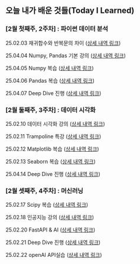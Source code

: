 
## 오늘 내가 배운 것들(Today I Learned)

### [2월 첫째주, 2주차] : 파이썬 데이터 분석

25.02.03 재귀합수와 반복문의 차이 ([상세 내역 링크](https://github.com/100-hours-a-week/yuju-til/blob/main/Feb/2025-02-03.md))

25.04.04 Numpy, Pandas 기본 강의 ([상세 내역 링크](https://github.com/100-hours-a-week/yuju-til/blob/main/Feb/2025-02-04.md))

25.04.05 Numpy 복습 ([상세 내역 링크](https://github.com/100-hours-a-week/yuju-til/blob/main/Feb/2025-02-05.md))

25.04.06 Pandas 복습 ([상세 내역 링크](https://github.com/100-hours-a-week/yuju-til/blob/main/Feb/2025-02-06.md))

25.04.07 Deep Dive 진행 ([상세 내역 링크](https://github.com/100-hours-a-week/yuju-til/blob/main/Feb/2025-02-07.md))

### [2월 둘째주, 3주차] : 데이터 시각화
25.02.10 데이터 시각화 강의 ([상세 내역 링크](https://github.com/100-hours-a-week/yuju-til/blob/main/Feb/2025-02-10.md))

25.02.11 Trampoline 특강 ([상세 내역 링크](https://github.com/100-hours-a-week/yuju-til/blob/main/Feb/2025-02-11.md))

25.02.12 Matplotlib 복습 ([상세 내역 링크](https://github.com/100-hours-a-week/yuju-til/blob/main/Feb/2025-02-12.md))

25.02.13 Seaborn 복습 ([상세 내역 링크](https://github.com/100-hours-a-week/yuju-til/blob/main/Feb/2025-02-13.md))

25.04.14 Deep Dive 진행 ([상세 내역 링크](https://github.com/100-hours-a-week/yuju-til/blob/main/Feb/2025-02-14.md))

### [2월 셋째주, 4주차] : 머신러닝
25.02.17 Scipy 복습 ([상세 내역 링크](https://github.com/100-hours-a-week/yuju-til/blob/main/Feb/2025-02-17.md))

25.02.18 인공지능 강의 ([상세 내역 링크](https://github.com/100-hours-a-week/yuju-til/blob/main/Feb/2025-02-18.md))

25.02.20 FastAPI & AI ([상세 내역 링크](https://github.com/100-hours-a-week/yuju-til/blob/main/Feb/2025-02-20.md))

25.02.21 Deep Dive 진행 ([상세 내역 링크](https://github.com/100-hours-a-week/yuju-til/blob/main/Feb/2025-02-21.md))

25.02.22 openAI API실습 ([상세 내역 링크](https://github.com/100-hours-a-week/yuju-til/blob/main/Feb/2025-02-22.md))